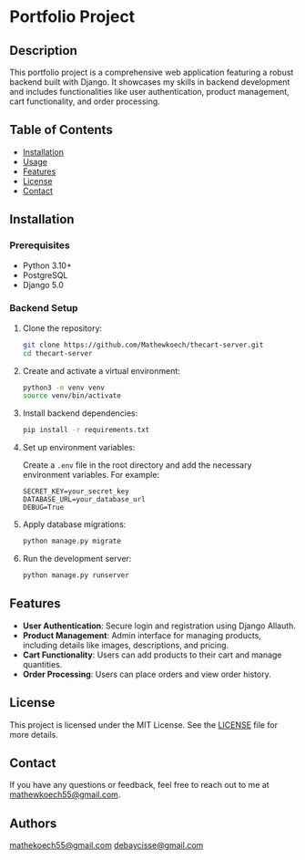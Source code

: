 # Portfolio Project

## Description

This portfolio project is a comprehensive web application featuring a robust backend built with Django. It showcases my skills in backend development and includes functionalities like user authentication, product management, cart functionality, and order processing.

## Table of Contents

- [Installation](#installation)
- [Usage](#usage)
- [Features](#features)
- [License](#license)
- [Contact](#contact)

## Installation

### Prerequisites

- Python 3.10+
- PostgreSQL
- Django 5.0

### Backend Setup

1. Clone the repository:

    ```bash
    git clone https://github.com/Mathewkoech/thecart-server.git
    cd thecart-server
    ```

2. Create and activate a virtual environment:

    ```bash
    python3 -m venv venv
    source venv/bin/activate
    ```

3. Install backend dependencies:

    ```bash
    pip install -r requirements.txt
    ```

4. Set up environment variables:

    Create a `.env` file in the root directory and add the necessary environment variables. For example:

    ```env
    SECRET_KEY=your_secret_key
    DATABASE_URL=your_database_url
    DEBUG=True
    ```

5. Apply database migrations:

    ```bash
    python manage.py migrate
    ```

6. Run the development server:

    ```bash
    python manage.py runserver
    ```

## Features

- **User Authentication**: Secure login and registration using Django Allauth.
- **Product Management**: Admin interface for managing products, including details like images, descriptions, and pricing.
- **Cart Functionality**: Users can add products to their cart and manage quantities.
- **Order Processing**: Users can place orders and view order history.


## License

This project is licensed under the MIT License. See the [LICENSE](LICENSE) file for more details.

## Contact

If you have any questions or feedback, feel free to reach out to me at [mathewkoech55@gmail.com](mailto:mathewkoech55@gmail.com).

## Authors

mathekoech55@gmail.com
debaycisse@gmail.com
